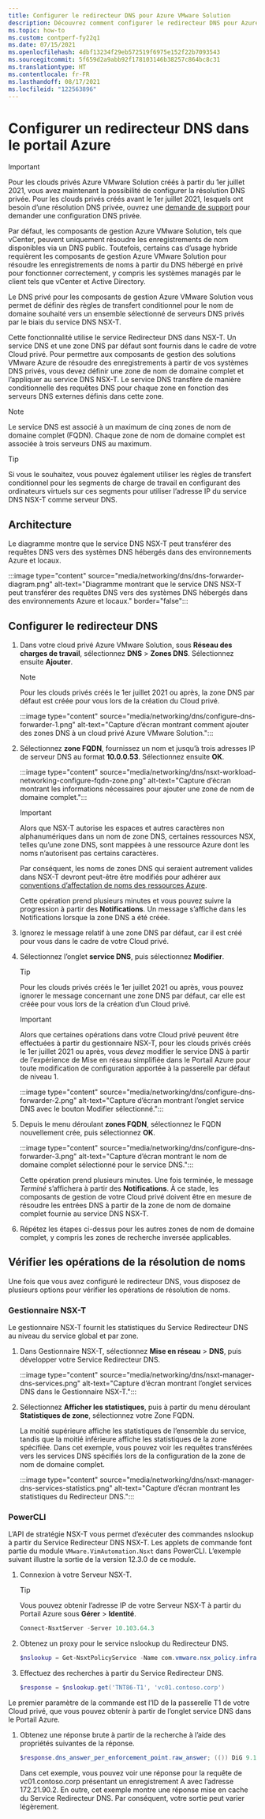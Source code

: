 ```yaml
---
title: Configurer le redirecteur DNS pour Azure VMware Solution
description: Découvrez comment configurer le redirecteur DNS pour Azure VMware Solution à l’aide du Portail Azure.
ms.topic: how-to
ms.custom: contperf-fy22q1
ms.date: 07/15/2021
ms.openlocfilehash: 4dbf13234f29eb572519f6975e152f22b7093543
ms.sourcegitcommit: 5f659d2a9abb92f178103146b38257c864bc8c31
ms.translationtype: HT
ms.contentlocale: fr-FR
ms.lasthandoff: 08/17/2021
ms.locfileid: "122563896"
---
```

# <a name="configure-a-dns-forwarder-in-the-azure-portal"></a>Configurer un redirecteur DNS dans le portail Azure

>[!IMPORTANT]
>Pour les clouds privés Azure VMware Solution créés à partir du 1er juillet 2021, vous avez maintenant la possibilité de configurer la résolution DNS privée. Pour les clouds privés créés avant le 1er juillet 2021, lesquels ont besoin d’une résolution DNS privée, ouvrez une [demande de support](https://rc.portal.azure.com/#create/Microsoft.Support) pour demander une configuration DNS privée. 

Par défaut, les composants de gestion Azure VMware Solution, tels que vCenter, peuvent uniquement résoudre les enregistrements de nom disponibles via un DNS public. Toutefois, certains cas d’usage hybride requièrent les composants de gestion Azure VMware Solution pour résoudre les enregistrements de noms à partir du DNS hébergé en privé pour fonctionner correctement, y compris les systèmes managés par le client tels que vCenter et Active Directory.

Le DNS privé pour les composants de gestion Azure VMware Solution vous permet de définir des règles de transfert conditionnel pour le nom de domaine souhaité vers un ensemble sélectionné de serveurs DNS privés par le biais du service DNS NSX-T. 

Cette fonctionnalité utilise le service Redirecteur DNS dans NSX-T. Un service DNS et une zone DNS par défaut sont fournis dans le cadre de votre Cloud privé. Pour permettre aux composants de gestion des solutions VMware Azure de résoudre des enregistrements à partir de vos systèmes DNS privés, vous devez définir une zone de nom de domaine complet et l’appliquer au service DNS NSX-T. Le service DNS transfère de manière conditionnelle des requêtes DNS pour chaque zone en fonction des serveurs DNS externes définis dans cette zone.

>[!NOTE]
>Le service DNS est associé à un maximum de cinq zones de nom de domaine complet (FQDN). Chaque zone de nom de domaine complet est associée à trois serveurs DNS au maximum.

>[!TIP]
>Si vous le souhaitez, vous pouvez également utiliser les règles de transfert conditionnel pour les segments de charge de travail en configurant des ordinateurs virtuels sur ces segments pour utiliser l’adresse IP du service DNS NSX-T comme serveur DNS.


## <a name="architecture"></a>Architecture

Le diagramme montre que le service DNS NSX-T peut transférer des requêtes DNS vers des systèmes DNS hébergés dans des environnements Azure et locaux.

:::image type="content" source="media/networking/dns/dns-forwarder-diagram.png" alt-text="Diagramme montrant que le service DNS NSX-T peut transférer des requêtes DNS vers des systèmes DNS hébergés dans des environnements Azure et locaux." border="false":::


## <a name="configure-dns-forwarder"></a>Configurer le redirecteur DNS

1. Dans votre cloud privé Azure VMware Solution, sous **Réseau des charges de travail**, sélectionnez **DNS** > **Zones DNS**. Sélectionnez ensuite **Ajouter**.

   >[!NOTE]
   >Pour les clouds privés créés le 1er juillet 2021 ou après, la zone DNS par défaut est créée pour vous lors de la création du Cloud privé.

   :::image type="content" source="media/networking/dns/configure-dns-forwarder-1.png" alt-text="Capture d’écran montrant comment ajouter des zones DNS à un cloud privé Azure VMware Solution.":::

1. Sélectionnez **zone FQDN**, fournissez un nom et jusqu’à trois adresses IP de serveur DNS au format **10.0.0.53**. Sélectionnez ensuite **OK**.

   :::image type="content" source="media/networking/dns/nsxt-workload-networking-configure-fqdn-zone.png" alt-text="Capture d’écran montrant les informations nécessaires pour ajouter une zone de nom de domaine complet.":::

   >[!IMPORTANT]
   >Alors que NSX-T autorise les espaces et autres caractères non alphanumériques dans un nom de zone DNS, certaines ressources NSX, telles qu’une zone DNS, sont mappées à une ressource Azure dont les noms n’autorisent pas certains caractères. 
   >
   >Par conséquent, les noms de zones DNS qui seraient autrement valides dans NSX-T devront peut-être être modifiés pour adhérer aux [conventions d’affectation de noms des ressources Azure](../azure-resource-manager/management/resource-name-rules.md#microsoftresources).

      Cette opération prend plusieurs minutes et vous pouvez suivre la progression à partir des **Notifications**. Un message s’affiche dans les Notifications lorsque la zone DNS a été créée.

1. Ignorez le message relatif à une zone DNS par défaut, car il est créé pour vous dans le cadre de votre Cloud privé.

1. Sélectionnez l’onglet **service DNS**, puis sélectionnez **Modifier**.

   >[!TIP]
   >Pour les clouds privés créés le 1er juillet 2021 ou après, vous pouvez ignorer le message concernant une zone DNS par défaut, car elle est créée pour vous lors de la création d’un Cloud privé.


   >[!IMPORTANT]
   >Alors que certaines opérations dans votre Cloud privé peuvent être effectuées à partir du gestionnaire NSX-T, pour les clouds privés créés le 1er juillet 2021 ou après, vous _devez_ modifier le service DNS à partir de l’expérience de Mise en réseau simplifiée dans le Portail Azure pour toute modification de configuration apportée à la passerelle par défaut de niveau 1.  

   :::image type="content" source="media/networking/dns/configure-dns-forwarder-2.png" alt-text="Capture d’écran montrant l’onglet service DNS avec le bouton Modifier sélectionné.":::   

1. Depuis le menu déroulant **zones FQDN**, sélectionnez le FQDN nouvellement crée, puis sélectionnez **OK**.

   :::image type="content" source="media/networking/dns/configure-dns-forwarder-3.png" alt-text="Capture d’écran montrant le nom de domaine complet sélectionné pour le service DNS.":::

   Cette opération prend plusieurs minutes. Une fois terminée, le message *Terminé* s’affichera à partir des **Notifications**. À ce stade, les composants de gestion de votre Cloud privé doivent être en mesure de résoudre les entrées DNS à partir de la zone de nom de domaine complet fournie au service DNS NSX-T. 

1. Répétez les étapes ci-dessus pour les autres zones de nom de domaine complet, y compris les zones de recherche inversée applicables.


## <a name="verify-name-resolution-operations"></a>Vérifier les opérations de la résolution de noms

Une fois que vous avez configuré le redirecteur DNS, vous disposez de plusieurs options pour vérifier les opérations de résolution de noms. 

### <a name="nsx-t-manager"></a>Gestionnaire NSX-T

Le gestionnaire NSX-T fournit les statistiques du Service Redirecteur DNS au niveau du service global et par zone. 

1. Dans Gestionnaire NSX-T, sélectionnez **Mise en réseau** > **DNS**, puis développer votre Service Redirecteur DNS.

   :::image type="content" source="media/networking/dns/nsxt-manager-dns-services.png" alt-text="Capture d’écran montrant l’onglet services DNS dans le Gestionnaire NSX-T.":::

1. Sélectionnez **Afficher les statistiques**, puis à partir du menu déroulant **Statistiques de zone**, sélectionnez votre Zone FQDN.

   La moitié supérieure affiche les statistiques de l’ensemble du service, tandis que la moitié inférieure affiche les statistiques de la zone spécifiée. Dans cet exemple, vous pouvez voir les requêtes transférées vers les services DNS spécifiés lors de la configuration de la zone de nom de domaine complet.

   :::image type="content" source="media/networking/dns/nsxt-manager-dns-services-statistics.png" alt-text="Capture d’écran montrant les statistiques du Redirecteur DNS.":::


### <a name="powercli"></a>PowerCLI

L’API de stratégie NSX-T vous permet d’exécuter des commandes nslookup à partir du Service Redirecteur DNS NSX-T. Les applets de commande font partie du module `VMware.VimAutomation.Nsxt` dans PowerCLI. L’exemple suivant illustre la sortie de la version 12.3.0 de ce module.

1. Connexion à votre Serveur NSX-T. 

   >[!TIP]
   >Vous pouvez obtenir l’adresse IP de votre Serveur NSX-T à partir du Portail Azure sous **Gérer** > **Identité**.
 
   ```powershell
   Connect-NsxtServer -Server 10.103.64.3
   ```

1. Obtenez un proxy pour le service nslookup du Redirecteur DNS.

   ```powershell
   $nslookup = Get-NsxtPolicyService -Name com.vmware.nsx_policy.infra.tier_1s.dns_forwarder.nslookup
   ```

1. Effectuez des recherches à partir du Service Redirecteur DNS.

   ```powershell
   $response = $nslookup.get('TNT86-T1', 'vc01.contoso.corp')
   ```

  Le premier paramètre de la commande est l’ID de la passerelle T1 de votre Cloud privé, que vous pouvez obtenir à partir de l’onglet service DNS dans le Portail Azure.

1. Obtenez une réponse brute à partir de la recherche à l’aide des propriétés suivantes de la réponse.

   ```powershell
   $response.dns_answer_per_enforcement_point.raw_answer; (()) DiG 9.10.3-P4-Ubuntu (()) @10.103.64.192 -b 10.103.64.192 vc01.contoso.corp +timeout=5 +tries=3 +nosearch ; (1 server found) ;; global options: +cmd ;; Got answer: ;; -))HEADER((- opcode: QUERY, status: NOERROR, id: 10684 ;; flags: qr rd ra; QUERY: 1, ANSWER: 1, AUTHORITY: 0, ADDITIONAL: 1  ;; OPT PSEUDOSECTION: ; EDNS: version: 0, flags:; udp: 4096 ;; QUESTION SECTION: ;vc01.contoso.corp.  IN A  ;; ANSWER SECTION: vc01.contoso.corp. 3046 IN A 172.21.90.2  ;; Query time: 0 msec ;; SERVER: 10.103.64.192:53(10.103.64.192) ;; WHEN: Thu Jul 01 23:44:36 UTC 2021 ;; MSG SIZE  rcvd: 62
   ```

   Dans cet exemple, vous pouvez voir une réponse pour la requête de vc01.contoso.corp présentant un enregistrement A avec l’adresse 172.21.90.2. En outre, cet exemple montre une réponse mise en cache du Service Redirecteur DNS. Par conséquent, votre sortie peut varier légèrement.
